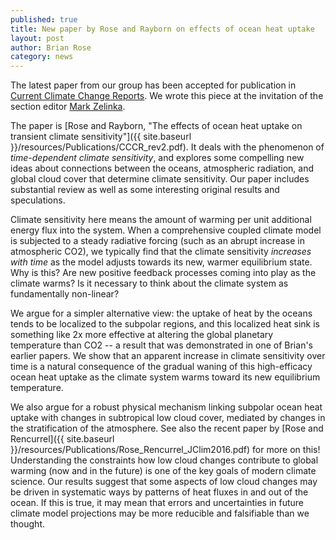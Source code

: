 ```yaml
---
published: true
title: New paper by Rose and Rayborn on effects of ocean heat uptake
layout: post
author: Brian Rose
category: news
---
```


The latest paper from our group has been accepted for publication in [Current Climate Change Reports](http://link.springer.com/journal/40641). We wrote this piece at the invitation of the section editor [Mark Zelinka](https://pls.llnl.gov/people/staff-bios/aeed/zelinka-m).

The paper is [Rose and Rayborn, "The effects of ocean heat uptake on transient climate sensitivity"]({{ site.baseurl }}/resources/Publications/CCCR_rev2.pdf). It deals with the phenomenon of *time-dependent climate sensitivity*, and explores some compelling new ideas about connections between the oceans, atmospheric radiation, and global cloud cover that determine climate sensitivity. Our paper includes substantial review as well as some interesting original results and speculations.

Climate sensitivity here means the amount of warming per unit additional energy flux into the system. When a comprehensive coupled climate model is subjected to a steady radiative forcing (such as an abrupt increase in atmospheric CO2), we typically find that the climate sensitivity *increases with time* as the model adjusts towards its new, warmer equilibrium state. Why is this? Are new positive feedback processes coming into play as the climate warms? Is it necessary to think about the climate system as fundamentally non-linear?

We argue for a simpler alternative view: the uptake of heat by the oceans tends to be localized to the subpolar regions, and this localized heat sink is something like 2x more effective at altering the global planetary temperature than CO2 -- a result that was demonstrated in one of Brian's earlier papers. We show that an apparent increase in climate sensitivity over time is a natural consequence of the gradual waning of this high-efficacy ocean heat uptake as the climate system warms toward its new equilibrium temperature.

We also argue for a robust physical mechanism linking subpolar ocean heat uptake with changes in subtropical low cloud cover, mediated by changes in the stratification of the atmosphere. See also the recent paper by [Rose and Rencurrel]({{ site.baseurl }}/resources/Publications/Rose_Rencurrel_JClim2016.pdf) for more on this! Understanding the constraints how low cloud changes contribute to global warming (now and in the future) is one of the key goals of modern climate science. Our results suggest that some aspects of low cloud changes may be driven in systematic ways by patterns of heat fluxes in and out of the ocean. If this is true, it may mean that errors and uncertainties in future climate model projections may be more reducible and falsifiable than we thought.
